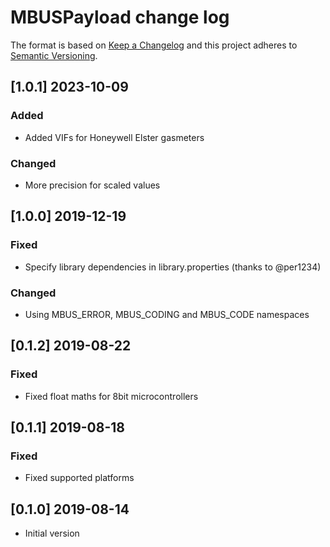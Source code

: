 # MBUSPayload change log

The format is based on [Keep a Changelog](http://keepachangelog.com/)
and this project adheres to [Semantic Versioning](http://semver.org/).

## [1.0.1] 2023-10-09
### Added
- Added VIFs for Honeywell Elster gasmeters

### Changed
- More precision for scaled values

## [1.0.0] 2019-12-19
### Fixed
- Specify library dependencies in library.properties (thanks to @per1234)

### Changed
- Using MBUS_ERROR, MBUS_CODING and MBUS_CODE namespaces

## [0.1.2] 2019-08-22

### Fixed
- Fixed float maths for 8bit microcontrollers

## [0.1.1] 2019-08-18

### Fixed
- Fixed supported platforms

## [0.1.0] 2019-08-14
- Initial version
